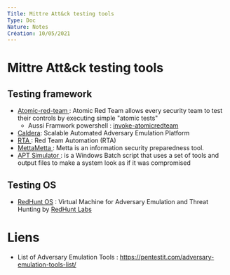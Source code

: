 ```yaml
---
Title: Mittre Att&ck testing tools
Type: Doc
Nature: Notes
Création: 10/05/2021
---
```


# Mittre Att&ck testing tools
## Testing framework
- [Atomic-red-team](https://github.com/redcanaryco/atomic-red-team)[ ](https://github.com/redcanaryco/atomic-red-team): Atomic Red Team allows every security team to test their controls by executing simple "atomic tests"
  - Aussi Framwork powershell : [invoke-atomicredteam](https://github.com/redcanaryco/invoke-atomicredteam)
- [Caldera](https://github.com/mitre/caldera): Scalable Automated Adversary Emulation Platform
- [RTA](https://github.com/endgameinc/RTA)[ ](https://github.com/endgameinc/RTA): Red Team Automation (RTA)
- [Metta](https://github.com/uber-common/metta)[Metta](https://github.com/uber-common/metta)[ ](https://github.com/uber-common/metta): Metta is an information security preparedness tool.
- [APT](https://github.com/NextronSystems/APTSimulator)[ ](https://github.com/NextronSystems/APTSimulator)[Simulator](https://github.com/NextronSystems/APTSimulator)[ ](https://github.com/NextronSystems/APTSimulator): is a Windows Batch script that uses a set of tools and output files to make a system look as if it was compromised

## Testing OS
- [RedHunt OS](https://github.com/redhuntlabs/RedHunt-OS) : Virtual Machine for Adversary Emulation and Threat Hunting by [RedHunt Labs](https://redhuntlabs.com/open-source-free-tools)

# Liens
- List of Adversary Emulation Tools : <https://pentestit.com/adversary-emulation-tools-list/>
